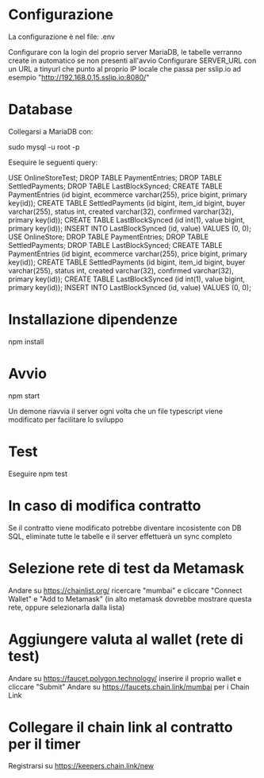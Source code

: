 # Configurazione
La configurazione è nel file: .env

Configurare con la login del proprio server MariaDB, le tabelle verranno create in automatico se non presenti all'avvio
Configurare SERVER_URL con un URL a tinyurl che punto al proprio IP locale che passa per sslip.io ad esempio "http://192.168.0.15.sslip.io:8080/"

# Database
Collegarsi a MariaDB con:

sudo mysql -u root -p

Esequire le seguenti query:

USE OnlineStoreTest;
DROP TABLE PaymentEntries;
DROP TABLE SettledPayments;
DROP TABLE LastBlockSynced;
CREATE TABLE PaymentEntries (id bigint, ecommerce varchar(255), price bigint, primary key(id));
CREATE TABLE SettledPayments (id bigint, item_id bigint, buyer varchar(255), status int, created varchar(32), confirmed varchar(32), primary key(id));
CREATE TABLE LastBlockSynced (id int(1), value bigint, primary key(id));
INSERT INTO LastBlockSynced (id, value) VALUES (0, 0);
USE OnlineStore;
DROP TABLE PaymentEntries;
DROP TABLE SettledPayments;
DROP TABLE LastBlockSynced;
CREATE TABLE PaymentEntries (id bigint, ecommerce varchar(255), price bigint, primary key(id));
CREATE TABLE SettledPayments (id bigint, item_id bigint, buyer varchar(255), status int, created varchar(32), confirmed varchar(32), primary key(id));
CREATE TABLE LastBlockSynced (id int(1), value bigint, primary key(id));
INSERT INTO LastBlockSynced (id, value) VALUES (0, 0);

# Installazione dipendenze
npm install

# Avvio
npm start

Un demone riavvia il server ogni volta che un file typescript viene modificato per facilitare lo sviluppo

# Test
Eseguire npm test

# In caso di modifica contratto
Se il contratto viene modificato potrebbe diventare incosistente con DB SQL, eliminate tutte le tabelle e il server effettuerà un sync completo

# Selezione rete di test da Metamask
Andare su https://chainlist.org/ ricercare "mumbai" e cliccare "Connect Wallet" e "Add to Metamask" (in alto metamask dovrebbe mostrare questa rete, oppure selezionarla dalla lista)

# Aggiungere valuta al wallet (rete di test)
Andare su https://faucet.polygon.technology/ inserire il proprio wallet e cliccare "Submit"
Andare su https://faucets.chain.link/mumbai per i Chain Link

# Collegare il chain link al contratto per il timer
Registrarsi su https://keepers.chain.link/new